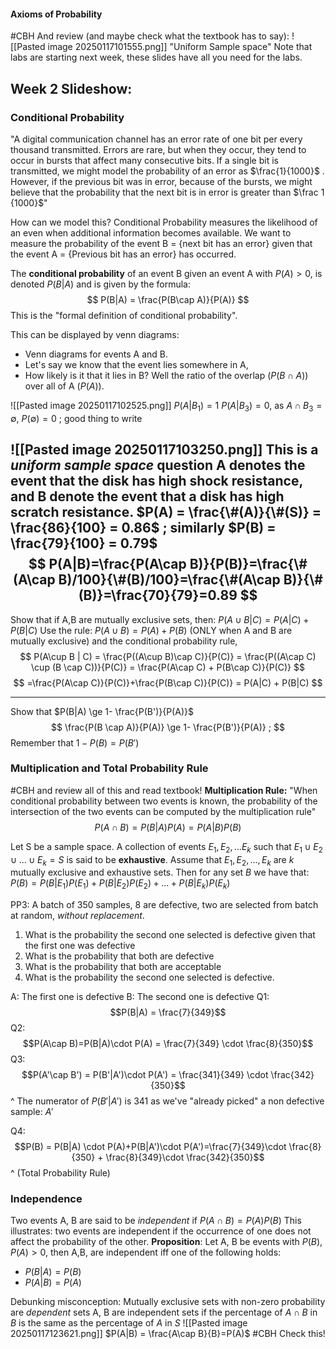 #### Axioms of Probability
#CBH And review (and maybe check what the textbook has to say):
![[Pasted image 20250117101555.png]]
"Uniform Sample space"
Note that labs are starting next week, these slides have all you need for the labs.

## Week 2 Slideshow:

### Conditional Probability
"A digital communication channel has an error rate of one bit per every thousand
transmitted. Errors are rare, but when they occur, they tend to occur in bursts that affect
many consecutive bits. If a single bit is transmitted, we might model the probability of an
error as $\frac{1}{1000}$ . However, if the previous bit was in error, because of the bursts, we might
believe that the probability that the next bit is in error is greater than $\frac 1 {1000}$"

How can we model this?
Conditional Probability measures the likelihood of an even when additional information becomes available. We want to measure the probability of the event B = {next bit has an error} given that the event A = {Previous bit has an error} has occurred.

The **conditional probability** of an event B given an event A with $P(A)>0$, is denoted $P(B|A)$ and is given by the formula:
$$
P(B|A) = \frac{P(B\cap A)}{P(A)}
$$
This is the "formal definition of conditional probability".

This can be displayed by venn diagrams: 
- Venn diagrams for events A and B. 
- Let's say we know that the event lies somewhere in A,
- How likely is it that it lies in B? Well the ratio of the overlap ($P(B\cap A$)) over all of A ($P(A)$).

![[Pasted image 20250117102525.png]]
$P(A|B_1) = 1$
$P(A|B_3)=0$, as $A\cap B_3=\emptyset$, 
$P(\emptyset) = 0$ ; good thing to write

![[Pasted image 20250117103250.png]]
This is a *uniform sample space* question
A denotes the event that the disk has high shock resistance, and B denote the event that a disk has high scratch resistance.
$P(A) = \frac{\#(A)}{\#(S)} = \frac{86}{100} = 0.86$ ; similarly $P(B) = \frac{79}{100} = 0.79$
$$
P(A|B)=\frac{P(A\cap B)}{P(B)}=\frac{\#(A\cap B)/100}{\#(B)/100}=\frac{\#(A\cap B)}{\#(B)}=\frac{70}{79}=0.89
$$
---
Show that if A,B are mutually exclusive sets, then: $P(A\cup B | C) = P(A|C) + P(B|C)$ 
Use the rule: $P(A\cup B) = P(A)+P(B)$ (ONLY when A and B are mutually exclusive) and the conditional probability rule,
$$
P(A\cup B | C) = \frac{P((A\cup B)\cap C)}{P(C)} = \frac{P((A\cap C) \cup (B \cap C))}{P(C)} = \frac{P(A\cap C) + P(B\cap C)}{P(C)}
$$
$$
=\frac{P(A\cap C)}{P(C)}+\frac{P(B\cap C)}{P(C)} = P(A|C) + P(B|C)
$$

---
Show that $P(B|A) \ge 1- \frac{P(B')}{P(A)}$
$$
\frac{P(B \cap A)}{P(A)} \ge 1- \frac{P(B')}{P(A)} ; 
$$
Remember that $1-P(B)=P(B')$

### Multiplication and Total Probability Rule
#CBH and review all of this and read textbook!
**Multiplication Rule:**
"When conditional probability between two events is known, the probability of the intersection of the two events can be computed by the multiplication rule"
$$P(A\cap B) = P(B|A)P(A)=P(A|B)P(B)$$

Let S be a sample space. A collection of events $E_1, E_2, ... E_k$ such that $E_1 \cup E_2 \cup ... \cup E_k=S$ is said to be **exhaustive**.
Assume that $E_1, E_2, ..., E_k$ are $k$ mutually exclusive and exhaustive sets. Then for any set $B$ we have that:
$P(B)=P(B|E_1)P(E_1)+P(B|E_2)P(E_2)+...+P(B|E_k)P(E_k)$

PP3:
A batch of 350 samples, 8 are defective, two are selected from batch at random, *without replacement*.
1. What is the probability the second one selected is defective given that the first one was defective
2. What is the probability that both are defective
3. What is the probability that both are acceptable
4. What is the probability the second one selected is defective.

A: The first one is defective
B: The second one is defective
Q1:
$$P(B|A) = \frac{7}{349}$$
Q2: 
$$P(A\cap B)=P(B|A)\cdot P(A) = \frac{7}{349} \cdot \frac{8}{350}$$
Q3:
$$P(A'\cap B') = P(B'|A')\cdot P(A') = \frac{341}{349} \cdot \frac{342}{350}$$
^ The numerator of $P(B'|A')$ is 341 as we've "already picked" a non defective sample: $A'$

Q4:
$$P(B) = P(B|A) \cdot P(A)+P(B|A')\cdot P(A')=\frac{7}{349}\cdot \frac{8}{350} + \frac{8}{349}\cdot \frac{342}{350}$$
^ (Total Probability Rule)

### Independence
Two events A, B are said to be *independent* if $P(A\cap B)= P(A)P(B)$
This illustrates: two events are independent if the occurrence of one does not affect the probability of the other.
**Proposition**:
Let A, B be events with $P(B), P(A) > 0$, then A,B, are independent iff one of the following holds:
- $P(B|A)=P(B)$
- $P(A|B)=P(A)$

Debunking misconception:
Mutually exclusive sets with non-zero probability are *dependent* sets
A, B are independent sets if the percentage of $A\cap B$ in $B$ is the same as the percentage of $A$ in $S$
![[Pasted image 20250117123621.png]]
$P(A|B) = \frac{A\cap B}{B}=P(A)$ #CBH Check this!

